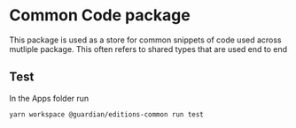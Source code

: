 # Common Code package

This package is used as a store for common snippets of code used across mutliple package. This often refers to shared types that are used end to end

## Test

In the Apps folder run

`yarn workspace @guardian/editions-common run test`
